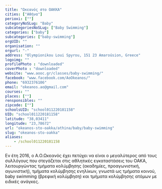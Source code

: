 ```yaml
---
title: "Ωκεανός στο ΟΑΚΚΑ"
cities: ["Αθήνα"]
perioxi: [""]
categoryNoSLug: "Baby"
subcategoriesNoSLug: ["Baby Swimming"]
categories: ["baby"]
subcategories: ["baby-swimming"]
orgUID: ""
organisation: ""
orgurl: "-"
address: "Olympionikou Loui Spyrou, 151 23 Amaroúsion, Greece"
logoimg: ""
profilePhoto : "downloaded"
coverPhoto : "downloaded"
website: "www.aooc.gr/classes/baby-swimming/"
facebook: "www.facebook.com/AoOkeanos/"
phone: "6932376106"
email: "okeanos.ao@gmail.com"
courses: ""
places: [""]
rensponsibles: ""
zipcode: [""]
schoolsUID: "school011220181158"
UID: "school011220181158"
latitude: "38,03411"
longitude: "23,78672"
url: "okeanos-sto-oakka/athina/baby/baby-swimming"
slug: "okeanos-sto-oakka"
aliases:
    - /school011220181158
---
```





Εν έτη 2016, ο Α.Ο.Ωκεανός έχει πετύχει να είναι ο μεγαλύτερος από τους συλλόγους που στεγάζεται στις αθλητικές εγκαταστάσεις του ΟΑΚΑ, λειτουργώντας τμήματα κολύμβησης (ακαδημίες, προαγωνιστική, αγωνιστική), τμήματα κολύμβησης ενηλίκων, γνωστά ως τμήματα κοινού, baby swimming (βρεφική κολύμβηση) και τμήματα κολύμβησης ατόμων με ειδικές ανάγκες.